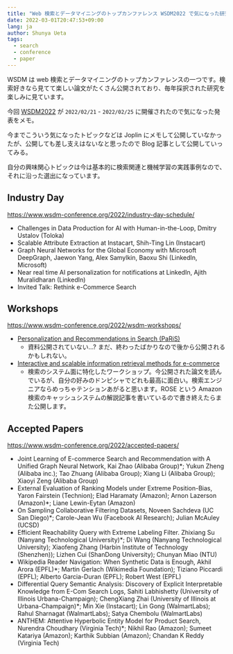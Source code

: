 ```yaml
---
title: "Web 検索とデータマイニングのトップカンファレンス WSDM2022 で気になった研究"
date: 2022-03-01T20:47:53+09:00
lang: ja
author: Shunya Ueta
tags:
  - search
  - conference
  - paper
---
```


WSDM は web 検索とデータマイニングのトップカンファレンスの一つです。検索好きなら見てて楽しい論文がたくさん公開されており、毎年採択された研究を楽しみに見ています。

今回 [WSDM2022](https://www.wsdm-conference.org/2022/) が `2022/02/21` - `2022/02/25` に開催されたので気になった発表をメモ。

今までこういう気になったトピックなどは Joplin にメモして公開していなかったが、公開しても差し支えはないなと思ったので Blog 記事として公開していってみる。

自分の興味関心トピックは今は基本的に検索関連と機械学習の実践事例なので、それに沿った選出になっています。

## Industry Day

https://www.wsdm-conference.org/2022/industry-day-schedule/

- Challenges in Data Production for AI with Human-in-the-Loop, Dmitry Ustalov (Toloka)
- Scalable Attribute Extraction at Instacart, Shih-Ting Lin (Instacart)
- Graph Neural Networks for the Global Economy with Microsoft DeepGraph, Jaewon Yang, Alex Samylkin, Baoxu Shi (LinkedIn, Microsoft)
- Near real time AI personalization for notifications at LinkedIn, Ajith Muralidharan (LinkedIn)
- Invited Talk: Rethink e-Commerce Search

## Workshops

https://www.wsdm-conference.org/2022/wsdm-workshops/

- [Personalization and Recommendations in Search (PaRiS)](https://paris2022.github.io/www/index.html)
  - 資料公開されていない...? まだ、終わったばかりなので後から公開されるかもしれない。
- [Interactive and scalable information retrieval methods for e-commerce](https://isir-ecom.github.io/)
  - 検索のシステム面に特化したワークショップ。今公開された論文を読んでいるが、自分の好みのドンピシャでどれも最高に面白い。検索エンジニアならめっちゃテンションあがると思います。ROSE という Amazon 検索のキャッシュシステムの解説記事を書いているので書き終えたらまた公開します。

## Accepted Papers

https://www.wsdm-conference.org/2022/accepted-papers/

- Joint Learning of E-commerce Search and Recommendation with A Unified Graph Neural Network, Kai Zhao (Alibaba Group)\*; Yukun Zheng (Alibaba inc.); Tao Zhuang (Alibaba Group); Xiang Li (Alibaba Group); Xiaoyi Zeng (Alibaba Group)
- External Evaluation of Ranking Models under Extreme Position-Bias, Yaron Fairstein (Technion); Elad Haramaty (Amazon); Arnon Lazerson (Amazon)\*; Liane Lewin-Eytan (Amazon)
- On Sampling Collaborative Filtering Datasets, Noveen Sachdeva (UC San Diego)\*; Carole-Jean Wu (Facebook AI Research); Julian McAuley (UCSD)
- Efficient Reachability Query with Extreme Labeling Filter. Zhixiang Su (Nanyang Technological University)\*; Di Wang (Nanyang Technological University); Xiaofeng Zhang (Harbin Institute of Technology (Shenzhen)); Lizhen Cui (ShanDong University); Chunyan Miao (NTU)
- Wikipedia Reader Navigation: When Synthetic Data is Enough, Akhil Arora (EPFL)\*; Martin Gerlach (Wikimedia Foundation); Tiziano Piccardi (EPFL); Alberto Garcia-Duran (EPFL); Robert West (EPFL)
- Differential Query Semantic Analysis: Discovery of Explicit Interpretable Knowledge from E-Com Search Logs, Sahiti Labhishetty (University of Illinois Urbana-Champaign); ChengXiang Zhai (University of Illinois at Urbana-Champaign)\*; Min Xie (Instacart); Lin Gong (WalmartLabs); Rahul Sharnagat (WalmartLabs); Satya Chembolu (WalmartLabs)
- ANTHEM: Attentive Hyperbolic Entity Model for Product Search, Nurendra Choudhary (Virginia Tech)\*; Nikhil Rao (Amazon); Sumeet Katariya (Amazon); Karthik Subbian (Amazon); Chandan K Reddy (Virginia Tech)

